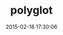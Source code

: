 ---
layout: post
title:  "polyglot"
repo:   "cjheath/polyglot"
date:   2015-02-18 17:30:06
gemurl: http://github.com/cjheath/polyglot
---